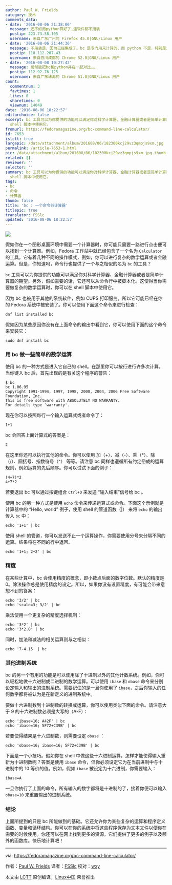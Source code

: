 ```yaml
---
author: Paul W. Frields
category: 技术
comments_data:
- date: '2016-08-06 21:38:06'
  message: 还不如用python算好了,连软件都不用装
  postip: 223.73.58.105
  username: 来自广东广州的 Firefox 45.0|GNU/Linux 用户
- date: '2016-08-06 21:44:36'
  message: 不用装是，因为已经集成了。bc 是专门用来计算的，而 python 不是，特别是还有新旧版本问题。
  postip: 118.112.207.43
  username: 来自四川成都的 Chrome 52.0|GNU/Linux 用户
- date: '2016-08-08 10:27:42'
  message: 居然能把bc和python并在一起对比……
  postip: 112.92.76.125
  username: 来自广东珠海的 Chrome 51.0|GNU/Linux 用户
count:
  commentnum: 3
  favtimes: 1
  likes: 0
  sharetimes: 0
  viewnum: 14049
date: '2016-08-06 18:22:57'
editorchoice: false
excerpt: bc 工具可以为你提供的功能可以满足你对科学计算器、金融计算器或者是简单计算器的期望。另外，假如需要的话，它还可以从命令行中被脚本化。这使得当你需要做复杂的数学运算时，你可以在
  shell 脚本中使用它。
fromurl: https://fedoramagazine.org/bc-command-line-calculator/
id: 7653
islctt: true
largepic: /data/attachment/album/201608/06/182300kcj29vz3qmpjs9xm.jpg
permalink: /article-7653-1.html
pic: /data/attachment/album/201608/06/182300kcj29vz3qmpjs9xm.jpg.thumb.jpg
related: []
reviewer: ''
selector: ''
summary: bc 工具可以为你提供的功能可以满足你对科学计算器、金融计算器或者是简单计算器的期望。另外，假如需要的话，它还可以从命令行中被脚本化。这使得当你需要做复杂的数学运算时，你可以在
  shell 脚本中使用它。
tags:
- bc
- 命令
- 计算器
thumb: false
title: 'bc : 一个命令行计算器'
titlepic: true
translator: FSSlc
updated: '2016-08-06 18:22:57'
---
```


![](/data/attachment/album/201608/06/182300kcj29vz3qmpjs9xm.jpg)


假如你在一个图形桌面环境中需要一个计算器时，你可能只需要一路进行点击便可以找到一个计算器。例如，Fedora 工作站中就已经包含了一个名为 `Calculator` 的工具。它有着几种不同的操作模式，例如，你可以进行复杂的数学运算或者金融运算。但是，你知道吗，命令行也提供了一个与之相似的名为 `bc` 的工具？


`bc` 工具可以为你提供的功能可以满足你对科学计算器、金融计算器或者是简单计算器的期望。另外，假如需要的话，它还可以从命令行中被脚本化。这使得当你需要做复杂的数学运算时，你可以在 shell 脚本中使用它。


因为 bc 也被用于其他的系统软件，例如 CUPS 打印服务，所以它可能已经在你的 Fedora 系统中被安装了。你可以使用下面这个命令来进行检查：



```
dnf list installed bc

```

假如因为某些原因你没有在上面命令的输出中看到它，你可以使用下面的这个命令来安装它：



```
sudo dnf install bc

```

### 用 bc 做一些简单的数学运算


使用 bc 的一种方式是进入它自己的 shell。在那里你可以按行进行许多次计算。当你键入 bc 后，首先出现的是有关这个程序的警告：



```
$ bc
bc 1.06.95
Copyright 1991-1994, 1997, 1998, 2000, 2004, 2006 Free Software Foundation, Inc.
This is free software with ABSOLUTELY NO WARRANTY.
For details type `warranty'.

```

现在你可以按照每行一个输入运算式或者命令了：



```
1+1

```

bc 会回答上面计算式的答案是：



```
2

```

在这里你还可以执行其他的命令。你可以使用 加（+）、减（-）、乘（\*）、除（/）、圆括号、指数符号（^） 等等。请注意 bc 同样也遵循所有约定俗成的运算规则，例如运算的先后顺序。你可以试试下面的例子：



```
(4+7)*2
4+7*2

```

若要退出 bc 可以通过按键组合 `Ctrl+D` 来发送 “输入结束”信号给 bc 。


使用 bc 的另一种方式是使用 `echo` 命令来传递运算式或命令。下面这个示例就是计算器中的 “Hello, world” 例子，使用 shell 的管道函数（|） 来将 `echo` 的输出传入 `bc` 中：



```
echo '1+1' | bc

```

使用 shell 的管道，你可以发送不止一个运算操作，你需要使用分号来分隔不同的运算。结果将在不同的行中返回。



```
echo '1+1; 2+2' | bc

```

### 精度


在某些计算中，bc 会使用精度的概念，即小数点后面的数字位数。默认的精度是 0。除法操作总是使用精度的设定。所以，如果你没有设置精度，有可能会带来意想不到的答案：



```
echo '3/2' | bc
echo 'scale=3; 3/2' | bc

```

乘法使用一个更复杂的精度选择机制：



```
echo '3*2' | bc
echo '3*2.0' | bc

```

同时，加法和减法的相关运算则与之相似：



```
echo '7-4.15' | bc

```

### 其他进制系统


bc 的另一个有用的功能是可以使用除了十进制以外的其他计数系统。例如，你可以轻松地做十六进制或二进制的数学运算。可以使用 `ibase` 和 `obase` 命令来分别设定输入和输出的进制系统。需要记住的是一旦你使用了 `ibase`，之后你输入的任何数字都将被认为是在新定义的进制系统中。


要做十六进制数到十进制数的转换或运算，你可以使用类似下面的命令。请注意大于 9 的十六进制数必须是大写的（A-F）：



```
echo 'ibase=16; A42F' | bc
echo 'ibase=16; 5F72+C39B' | bc

```

若要使得结果是十六进制数，则需要设定 `obase` ：



```
echo 'obase=16; ibase=16; 5F72+C39B' | bc

```

下面是一个小技巧。假如你在 shell 中做这些十六进制运算，怎样才能使得输入重新为十进制数呢？答案是使用 `ibase` 命令，但你必须设定它为在当前进制中与十进制中的 10 等价的值。例如，假如 `ibase` 被设定为十六进制，你需要输入：



```
ibase=A

```

一旦你执行了上面的命令，所有输入的数字都将是十进制的了，接着你便可以输入 `obase=10` 来重置输出的进制系统。


### 结论


上面所提到的只是 bc 所能做到的基础。它还允许你为某些复杂的运算和程序定义函数、变量和循环结构。你可以在你的系统中将这些程序保存为文本文件以便你在需要的时候使用。你还可以在网上找到更多的资源，它们提供了更多的例子以及额外的函数库。快乐地计算吧！




---


via: <https://fedoramagazine.org/bc-command-line-calculator/>


作者：[Paul W. Frields](https://fedoramagazine.org/author/pfrields/) 译者：[FSSlc](https://github.com/FSSlc) 校对：[wxy](https://github.com/wxy)


本文由 [LCTT](https://github.com/LCTT/TranslateProject) 原创编译，[Linux中国](https://linux.cn/) 荣誉推出